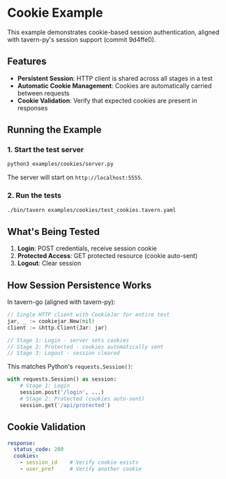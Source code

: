 # Cookie Example

This example demonstrates cookie-based session authentication, aligned with tavern-py's session support (commit 9d4ffe0).

## Features

- **Persistent Session**: HTTP client is shared across all stages in a test
- **Automatic Cookie Management**: Cookies are automatically carried between requests
- **Cookie Validation**: Verify that expected cookies are present in responses

## Running the Example

### 1. Start the test server

```bash
python3 examples/cookies/server.py
```

The server will start on `http://localhost:5555`.

### 2. Run the tests

```bash
./bin/tavern examples/cookies/test_cookies.tavern.yaml
```

## What's Being Tested

1. **Login**: POST credentials, receive session cookie
2. **Protected Access**: GET protected resource (cookie auto-sent)
3. **Logout**: Clear session

## How Session Persistence Works

In tavern-go (aligned with tavern-py):

```go
// Single HTTP client with CookieJar for entire test
jar, _ := cookiejar.New(nil)
client := &http.Client{Jar: jar}

// Stage 1: Login - server sets cookies
// Stage 2: Protected - cookies automatically sent
// Stage 3: Logout - session cleared
```

This matches Python's `requests.Session()`:

```python
with requests.Session() as session:
    # Stage 1: Login
    session.post('/login', ...)
    # Stage 2: Protected (cookies auto-sent)
    session.get('/api/protected')
```

## Cookie Validation

```yaml
response:
  status_code: 200
  cookies:
    - session_id    # Verify cookie exists
    - user_pref     # Verify another cookie
```
